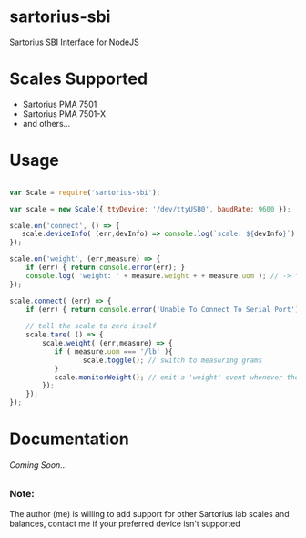 # sartorius-sbi
Sartorius SBI Interface for NodeJS

# Scales Supported

- Sartorius PMA 7501
- Sartorius PMA 7501-X
- and others...

# Usage

```javascript

var Scale = require('sartorius-sbi');

var scale = new Scale({ ttyDevice: '/dev/ttyUSB0', baudRate: 9600 });

scale.on('connect', () => {
   scale.deviceInfo( (err,devInfo) => console.log(`scale: ${devInfo}`) ); // -> "scale: PMA7501-X00V1"
});

scale.on('weight', (err,measure) => {
    if (err) { return console.error(err); }
    console.log( 'weight: ' + measure.weight + + measure.uom ); // -> "weight: 0.0g"
});

scale.connect( (err) => {
    if (err) { return console.error('Unable To Connect To Serial Port'); }
  
    // tell the scale to zero itself
    scale.tare( () => {
        scale.weight( (err,measure) => {
           if ( measure.uom === '/lb' ){
                  scale.toggle(); // switch to measuring grams
           }
           scale.monitorWeight(); // emit a 'weight' event whenever the scale changes
        });
    }); 
});

```

# Documentation
###### Coming Soon...

### Note:

The author (me) is willing to add support for other Sartorius lab scales and balances, contact me if your preferred device isn't supported
